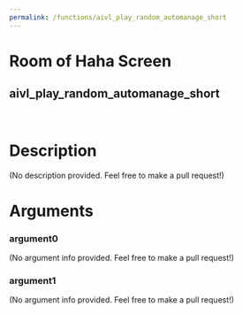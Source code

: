 ```yaml
---
permalink: /functions/aivl_play_random_automanage_short
---
```

# Room of Haha Screen  
## aivl_play_random_automanage_short  
&nbsp;  
# Description  
(No description provided. Feel free to make a pull request!) 
&nbsp;  
# Arguments
### argument0
(No argument info provided. Feel free to make a pull request!)
&nbsp;  
### argument1
(No argument info provided. Feel free to make a pull request!)
&nbsp;  



